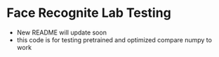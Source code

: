 # Face Recognite Lab Testing
- New README will update soon
- this code is for testing pretrained and optimized compare numpy to work